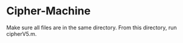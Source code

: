 # Cipher-Machine
Make sure all files are in the same directory.  From this directory, run cipherV5.m.
